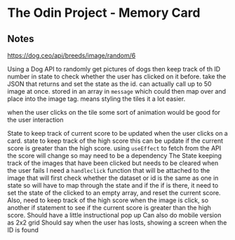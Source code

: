 # The Odin Project - Memory Card

## Notes

https://dog.ceo/api/breeds/image/random/6

Using a Dog API to randomly get pictures of dogs then keep track of th ID number in state to check whether the user has clicked on it before. take the JSON that returns and set the state as the id. can actually call up to 50 image at once. stored in an array in `message` which could then map over and place into the image tag. means styling the tiles it a lot easier.

when the user clicks on the tile some sort of animation would be good for the user interaction 

State to keep track of current score to be updated when the user clicks on a card.
state to keep track of the high score this can be update if the current score is greater than the high score.
using `useEffect` to fetch from the API
the score will change so may need to be a dependency 
The State keeping track of the images that have been clicked but needs to be cleared when the user fails
I need a `handleclick` function that will be attached to the image that will first check whether the dataset or id is the same as one in state so will have to map through the state and if the if is there, it need to set the state of the clicked to an empty array, and reset the current score. 
Also, need to keep track of the high score when the image is click, so another if statement to see if the current score is greater than the high score. 
Should have a little instructional pop up 
Can also do mobile version as 2x2 grid
Should say when the user has losts, showing a screen when the ID is found 